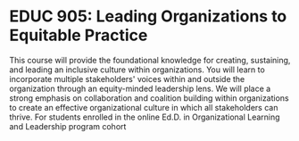# EDUC 905: Leading Organizations to Equitable Practice

This course will provide the foundational knowledge for creating, sustaining, and leading an inclusive culture within organizations. You will learn to incorporate multiple stakeholders' voices within and outside the organization through an equity-minded leadership lens. We will place a strong emphasis on collaboration and coalition building within organizations to create an effective organizational culture in which all stakeholders can thrive. For students enrolled in the online Ed.D. in Organizational Learning and Leadership program cohort